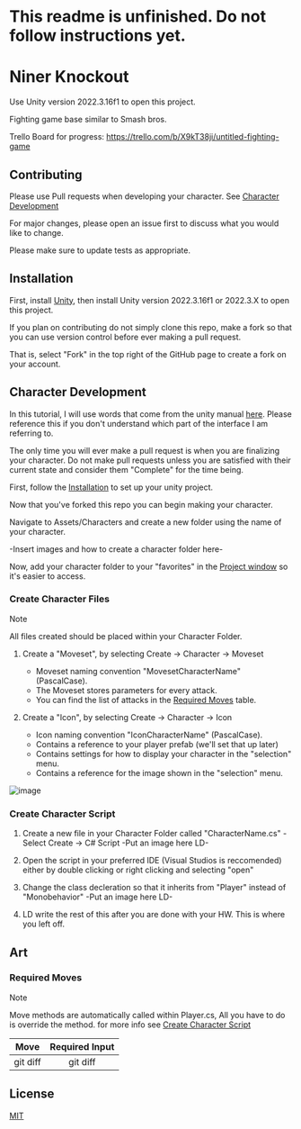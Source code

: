 # This readme is unfinished. Do not follow instructions yet.

# Niner Knockout

Use Unity version 2022.3.16f1 to open this project.

Fighting game base similar to Smash bros. 

Trello Board for progress: https://trello.com/b/X9kT38ji/untitled-fighting-game


## Contributing

Please use Pull requests when developing your character. See [Character Development](#character-development)

For major changes, please open an issue first
to discuss what you would like to change.

Please make sure to update tests as appropriate.

## Installation

First, install [Unity](https://unity.com/download), then install Unity version 2022.3.16f1 or 2022.3.X to open this project.

If you plan on contributing do not simply clone this repo, make a fork so that you can use version control before ever making a pull request. 

That is, select "Fork" in the top right of the GitHub page to create a fork on your account. 

## Character Development

In this tutorial, I will use words that come from the unity manual [here](https://docs.unity3d.com/Manual/UsingTheEditor.html). Please reference this if you don't understand which part of the interface I am referring to. 

The only time you will ever make a pull request is when you are finalizing your character. Do not make pull requests unless you are satisfied with their current state and consider them "Complete" for the time being. 

First, follow the [Installation](#installation) to set up your unity project. 

Now that you've forked this repo you can begin making your character. 

Navigate to Assets/Characters and create a new folder using the name of your character.

-Insert images and how to create a character folder here-

Now, add your character folder to your "favorites" in the [Project window](https://docs.unity3d.com/Manual/ProjectView.html) so it's easier to access.

### Create Character Files

> [!NOTE]
  > All files created should be placed within your Character Folder. 

1. Create a "Moveset", by selecting Create -> Character -> Moveset
    - Moveset naming convention "MovesetCharacterName" (PascalCase).
    - The Moveset stores parameters for every attack.
    - You can find the list of attacks in the [Required Moves](#required-moves) table.

2. Create a "Icon", by selecting Create -> Character -> Icon
    - Icon naming convention "IconCharacterName" (PascalCase).
    - Contains a reference to your player prefab (we'll set that up later)
    - Contains settings for how to display your character in the "selection" menu.
    - Contains a reference for the image shown in the "selection" menu. 

![image](https://github.com/LDMONTY007/Niner-Knockout/assets/69697953/b15fddfb-8f16-40ff-8a0d-b0b74553823a)

### Create Character Script

  1. Create a new file in your Character Folder called "CharacterName.cs"
    -Select Create -> C# Script 
    -Put an image here LD-
     
  3. Open the script in your preferred IDE (Visual Studios is reccomended) either by double clicking or right clicking and selecting "open" 

  4. Change the class decleration so that it inherits from "Player" instead of "Monobehavior"
      -Put an image here LD-
  5. LD write the rest of this after you are done with your HW. This is where you left off.

## Art

### Required Moves
  
  > [!NOTE]
  > Move methods are automatically called within Player.cs,
  > All you have to do is override the method.
  > for more info see [Create Character Script](#create-character-script)
  
  | Move | Required Input | 
  |     :---:      |     :---:      |
  | git diff       | git diff       |

## License 

[MIT](https://choosealicense.com/licenses/mit/)
